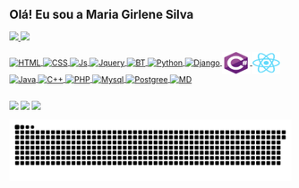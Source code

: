 ## Olá! Eu sou a Maria Girlene Silva
 <div>
  <a href="https://github.com/mgirlene">
  <img height="180em" src="https://github-readme-stats.vercel.app/api?username=mgirlene&show_icons=true&theme=synthwave&include_all_commits=true&count_private=true"/>
  <img height="180em" src="https://github-readme-stats.vercel.app/api/top-langs/?username=mgirlene&layout=compact&langs_count=7&theme=synthwave"/>
</div>
<div style="display: inline_block"><br>
  <img align="center" alt="HTML" height="40" width="50" src="https://icongr.am/devicon/html5-original-wordmark.svg">
  <img align="center" alt="CSS" height="40" width="50" src="https://icongr.am/devicon/css3-original-wordmark.svg">
   <img align="center" alt="Js" height="40" width="50" src="https://icongr.am/devicon/javascript-original.svg">
  <img align="center" alt="Jquery" height="40" width="50" src="https://icongr.am/devicon/jquery-original-wordmark.svg">
  <img align="center" alt="BT" height="40" width="50" src="https://icongr.am/devicon/bootstrap-plain-wordmark.svg">
  <img align="center" alt="Python" height="40" width="50" src="https://icongr.am/devicon/python-original.svg">
  <img align="center" alt="Django" height="40" width="50" src="https://icongr.am/devicon/django-original.svg">
  <img align="center" alt="Csharp" height="40" width="50" src="https://raw.githubusercontent.com/devicons/devicon/master/icons/csharp/csharp-original.svg">
  <img align="center" alt="React" height="40" width="50" src="https://raw.githubusercontent.com/devicons/devicon/master/icons/react/react-original.svg">
  <img align="center" alt="Java" height="40" width="50" src="https://icongr.am/devicon/java-original-wordmark.svg">
  <img align="center" alt="C++" height="40" width="50" src="https://icongr.am/devicon/cplusplus-original.svg">
  <img align="center" alt="PHP" height="40" width="50" src="https://icongr.am/devicon/php-original.svg">
  <img align="center" alt="Mysql" height="40" width="50" src="https://icongr.am/devicon/mysql-original-wordmark.svg">
  <img align="center" alt="Postgree" height="40" width="50" src="https://icongr.am/devicon/postgresql-original-wordmark.svg">
  <img align="center" alt="MD" height="40" width="50" src="https://icongr.am/devicon/mongodb-original-wordmark.svg">
</div>
  
  ##
 
<div> 
  <a href="https://instagram.com/mgirlene_ls" target="_blank"><img src="https://img.shields.io/badge/-Instagram-%23E4405F?style=for-the-badge&logo=instagram&logoColor=white" target="_blank"></a>
  <a href="https://www.linkedin.com/in/maria-girlene-lucas-da-silva-09/" target="_blank"><img src="https://img.shields.io/badge/-LinkedIn-%230077B5?style=for-the-badge&logo=linkedin&logoColor=white" target="_blank"></a> 
  <a href = "mailto:mgirlene.silva0908@gmail.com"><img src="https://img.shields.io/badge/Gmail-D14836?style=for-the-badge&logo=gmail&logoColor=white" target="_blank"></a>
  
 
  ![Snake animation](https://github.com/mgirlene/mgirlene/blob/output/github-contribution-grid-snake.svg)
 
</div>
